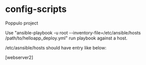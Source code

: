 # config-scripts
Poppulo project

Use "ansible-playbook -u root --inventory-file=/etc/ansible/hosts /path/to/helloapp_deploy.yml" run playbook against a host.

/etc/asnsible/hosts should have entry like below:

[webserver2]
<server hostname>
